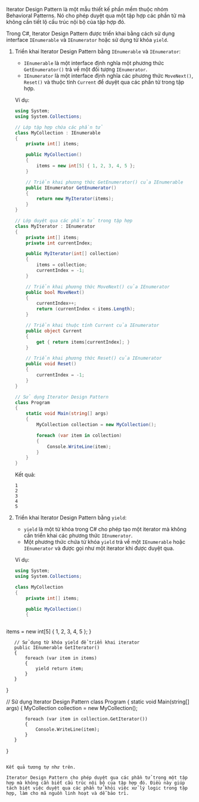 Iterator Design Pattern là một mẫu thiết kế phần mềm thuộc nhóm Behavioral Patterns. Nó cho phép duyệt qua một tập hợp các phần tử mà không cần tiết lộ cấu trúc nội bộ của tập hợp đó.

Trong C#, Iterator Design Pattern được triển khai bằng cách sử dụng interface `IEnumerable` và `IEnumerator` hoặc sử dụng từ khóa `yield`.

1. Triển khai Iterator Design Pattern bằng `IEnumerable` và `IEnumerator`:
   - `IEnumerable` là một interface định nghĩa một phương thức `GetEnumerator()` trả về một đối tượng `IEnumerator`.
   - `IEnumerator` là một interface định nghĩa các phương thức `MoveNext()`, `Reset()` và thuộc tính `Current` để duyệt qua các phần tử trong tập hợp.

   Ví dụ:

   ```csharp
   using System;
   using System.Collections;

   // Lớp tập hợp chứa các phần tử
   class MyCollection : IEnumerable
   {
       private int[] items;

       public MyCollection()
       {
           items = new int[5] { 1, 2, 3, 4, 5 };
       }

       // Triển khai phương thức GetEnumerator() của IEnumerable
       public IEnumerator GetEnumerator()
       {
           return new MyIterator(items);
       }
   }

   // Lớp duyệt qua các phần tử trong tập hợp
   class MyIterator : IEnumerator
   {
       private int[] items;
       private int currentIndex;

       public MyIterator(int[] collection)
       {
           items = collection;
           currentIndex = -1;
       }

       // Triển khai phương thức MoveNext() của IEnumerator
       public bool MoveNext()
       {
           currentIndex++;
           return (currentIndex < items.Length);
       }

       // Triển khai thuộc tính Current của IEnumerator
       public object Current
       {
           get { return items[currentIndex]; }
       }

       // Triển khai phương thức Reset() của IEnumerator
       public void Reset()
       {
           currentIndex = -1;
       }
   }

   // Sử dụng Iterator Design Pattern
   class Program
   {
       static void Main(string[] args)
       {
           MyCollection collection = new MyCollection();

           foreach (var item in collection)
           {
               Console.WriteLine(item);
           }
       }
   }
   ```

   Kết quả:
   ```
   1
   2
   3
   4
   5
   ```

2. Triển khai Iterator Design Pattern bằng `yield`:
   - `yield` là một từ khóa trong C# cho phép tạo một iterator mà không cần triển khai các phương thức `IEnumerator`.
   - Một phương thức chứa từ khóa `yield` trả về một `IEnumerable` hoặc `IEnumerator` và được gọi như một iterator khi được duyệt qua.

   Ví dụ:

   ```csharp
   using System;
   using System.Collections;

   class MyCollection
   {
       private int[] items;

       public MyCollection()
       {
          

 items = new int[5] { 1, 2, 3, 4, 5 };
       }

       // Sử dụng từ khóa yield để triển khai iterator
       public IEnumerable GetIterator()
       {
           foreach (var item in items)
           {
               yield return item;
           }
       }
   }

   // Sử dụng Iterator Design Pattern
   class Program
   {
       static void Main(string[] args)
       {
           MyCollection collection = new MyCollection();

           foreach (var item in collection.GetIterator())
           {
               Console.WriteLine(item);
           }
       }
   }
   ```

   Kết quả tương tự như trên.

Iterator Design Pattern cho phép duyệt qua các phần tử trong một tập hợp mà không cần biết cấu trúc nội bộ của tập hợp đó. Điều này giúp tách biệt việc duyệt qua các phần tử khỏi việc xử lý logic trong tập hợp, làm cho mã nguồn linh hoạt và dễ bảo trì.
